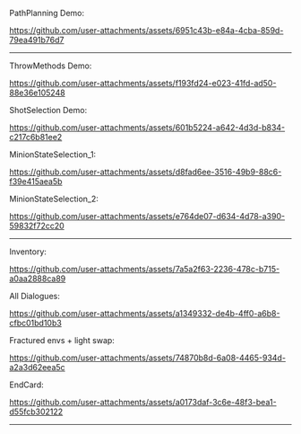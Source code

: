 PathPlanning Demo:

https://github.com/user-attachments/assets/6951c43b-e84a-4cba-859d-79ea491b76d7

---

ThrowMethods Demo:

https://github.com/user-attachments/assets/f193fd24-e023-41fd-ad50-88e36e105248


ShotSelection Demo:

https://github.com/user-attachments/assets/601b5224-a642-4d3d-b834-c217c6b81ee2


MinionStateSelection_1:

https://github.com/user-attachments/assets/d8fad6ee-3516-49b9-88c6-f39e415aea5b


MinionStateSelection_2:

https://github.com/user-attachments/assets/e764de07-d634-4d78-a390-59832f72cc20

---

Inventory:

https://github.com/user-attachments/assets/7a5a2f63-2236-478c-b715-a0aa2888ca89


All Dialogues:

https://github.com/user-attachments/assets/a1349332-de4b-4ff0-a6b8-cfbc01bd10b3


Fractured envs + light swap:

https://github.com/user-attachments/assets/74870b8d-6a08-4465-934d-a2a3d62eea5c


EndCard:

https://github.com/user-attachments/assets/a0173daf-3c6e-48f3-bea1-d55fcb302122

----



